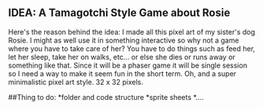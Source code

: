 ## IDEA: A Tamagotchi Style Game about Rosie

Here's the reason behind the idea: I made all this pixel art of my sister's dog Rosie. I might as well use it in something interactive so why not a game where you have to take care of her? You have to do things such as feed her, let her sleep, take her on walks, etc... or else she dies or runs away or something like that. Since it will be a phaser game it will be single session so I need a way to make it seem fun in the short term. Oh, and a super minimalistic pixel art style. 32 x 32 pixels.

##Thing to do:
*folder and code structure
*sprite sheets
*....

